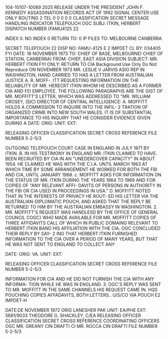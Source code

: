 104-10107-10089 2025 RELEASE UNDER THE PRESIDENT JOHN F. KENNEDY ASSASSINATION RECORDS ACT OF 1992
SIGNAL CENTER USE ONLY
ROUTING
2
TEL 0 0 0 0 0
CLASSIFICATION
SECRET
MESSAGE HANDLING INDICATOR
TELEPOUCH
OGC SUBJ: ITKIN, HERBERT
DISPATCH NUMBER
(FAMU4125
22

INDEX 0. NO INDEX
0 RETURN TO:
0 IP FILES
TO: MELBOURNE CANBERRA

SECRET TELEPOUCH
22
DISP NO: FAMU-4125
E 2 IMPDET
CL BY: 034405
FYI
DATE: 16 NOVEMBER 1973
TO: CHIEF OF BASE, MELBOURNE)
CHIEF OF STATION, CANBERRA)
FROM: CHIEF, EAST ASIA DIVISION
SUBJECT: MR. HERBERT ITKIN
FYI ONLY:
RETURN TO CIA
Background Use Only
Do Not Reproduce
ON NOVEMBER 1973 MR. LESLIE V JARVIS ASIO REP IN WASHINGTON, HAND CARRIED TO HAS A LETTER FROM AUSTRALIAN JUSTICE A. R. MOFF-.
ITT REQUESTING INFORMATION ON THE RELIABILITY OF MR. HERECRT ITKIN
WHOM HE DESCRIBED AS A FORMER CIA AND FEI EMPLOYEE. THE FOLLOWING
PARAGRAPHS ARE THE GIST OF MR. MOFFITT'S LETTER, WHICH WAS ADDRESSED
TO "MR. WILLIAM CROSEY, (SIC) DIRECTOR OF CENTRAL INTELLIGENCE:
A. MOFFITT HOLDS A COMMISSION TO INQUIRE INTO THE INFIL-
2 TRATION OF ORGANIZED CRIME INTO NEW SOUTH WALES. IT IS OF SUBSTANTIAL
IMPORTANCE TO HIS INQUIRY THAT HE CONSIDER EVIDENCE GIVEN DURING A
DATE:
ORIG:
UNIT:
EXT:

RELEASING OFFICER
CLASSIFICATION
SECRET
CROSS REFERENCE
FILE NUMBER
5-2-5/3

OUTGOING TELEPOUCH
COURT CASE IN ENGLAND IN JULY 1971 BY ITKIN.
B. IN HIS TESTIMONY IN ENGLAND MR. ITKIN CLAIMED TO HAVE.
BEEN RECRUITED BY CIA IN AN "UNEDERCOVER CAPACITY" IN ABOUT 1954. HE
CLAIMED HE WAS WITH THE C.I.A. UNTIL MARCH 1963 AT WHICH TIME BY SOME
ARRANGEMENT HE WORKED FOR BOTH THE FBI AND CIA, UNTIL JANUARY 1968.
с. MOFFITT ASKS FOR INFORMATION ON THE STATUS OF MR. ITKIN
DURING THE YEARS 1964 TO 1969 AND FOR COPIES OF "ANY RELEVANT AFFI-
DAVITS OF PERSONS IN AUTHORITY IN THE FBI OR CIA USED IN PROCEEDINGS
IN USA."
D. MOFFITT NOTED THAT IN THE INTERESTS OF PRIVACY HE ROUT-
ED HIS LETTER VIA THE AUSTRALIAN-DIPLOMATIC POUCH, AND ASKED THAT THE
REPLY BE RETURNED TO HIM BY THE AUSTRALIAN EMBASSY IN WASHINGTON.
2. MR. MOFFITT'S REQUEST WAS HANDLESD BY THE OFFICE OF GENERAL
COUNCIL COGC} WHO MADE AVAILABLE FOR MR. MOFFITT COPIES OF THREE
AFFIDAVITS CALL OF WHICH IN PUBLIC DOMAING RELEVANT TO HERBERT ITKIN
BAND HIS AFFILIATION WITH THE CIA. OGC CONCLUDED THEIR REPLY BY SAY-
2 ING THAT HERBERT ITKIN FURNISHED INFORMATION TO THE CIA OVER A PERIOD
OF MANY YEARS, BUT THAT HE WAS NOT SENT TO ENGLAND TO COLLECT ANY

DATE:
ORIG: VA.
UNIT:
EXT:

RELEASING OFFICER
CLASSIFICATION
SECRET
CROSS REFERENCE
FILE NUMBER
5-2-5/3

INFORMATION FOR CIA AND HE DID NOT FURNISH THE CIA WITH ANY INFORMA-
TION WHILE HE WAS IN ENGLAND.
3. OGC'S REPLY WAS SENT TO MR. MOFFITT IN THE SAME CHANNELS HIS
REQUEST CAME IN. HQS POUCHING COPIES AFFADAVITS, BOTH LETTERS..
U/S/CO VIA POUCH
E2 IMPDET-H

DATE:DE NOVEMBER 1972
ORIG LANESHER PAK
UNIT: EA/PHE
EXT: 5681/9033
THEODORE G. SHACKLEY, C/EA
RELEASING OFFICER
CLASSIFICATION
SECRET
CROSS REFERENCE
COORDINATING OFFICERS
OGC MR. GREANY CIN DRAFT)
CI MR. ROCCA CIN DRAFTI
FILE NUMBER
5-2-5/3
